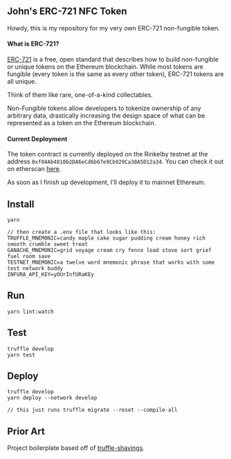 ## John's ERC-721 NFC Token

Howdy, this is my repository for my very own ERC-721 non-fungible token.

#### What is ERC-721?
[ERC-721](http://erc721.org/) is a free, open standard that describes how to build non-fungible or unique tokens on the Ethereum blockchain. While most tokens are fungible (every token is the same as every other token), ERC-721 tokens are all unique.

Think of them like rare, one-of-a-kind collectables.

Non-Fungible tokens allow developers to tokenize ownership of any arbitrary data, drastically increasing the design space of what can be represented as a token on the Ethereum blockchain.

#### Current Deployment

The token contract is currently deployed on the Rinkelby testnet at the address `0xf04Ab4810b2DA6eCd6b67e9Cb929Ca38A5D12a34`. You can check it out on etherscan [here](https://rinkeby.etherscan.io/token/0xf04ab4810b2da6ecd6b67e9cb929ca38a5d12a34). 

As soon as I finish up development, I'll deploy it to mainnet Ethereum.


## Install
```
yarn

// then create a .env file that looks like this:
TRUFFLE_MNEMONIC=candy maple cake sugar pudding cream honey rich smooth crumble sweet treat
GANACHE_MNEMONIC=grid voyage cream cry fence load stove sort grief fuel room save
TESTNET_MNEMONIC=a twelve word mnemonic phrase that works with some test network buddy
INFURA_API_KEY=yOUrInfURaKEy

```

## Run
```
yarn lint:watch
```

## Test
```
truffle develop
yarn test
```

## Deploy
```
truffle develop
yarn deploy --network develop

// this just runs truffle migrate --reset --compile-all
```

## Prior Art

Project boilerplate based off of [truffle-shavings](https://github.com/okwme/truffle-shavings/). 
